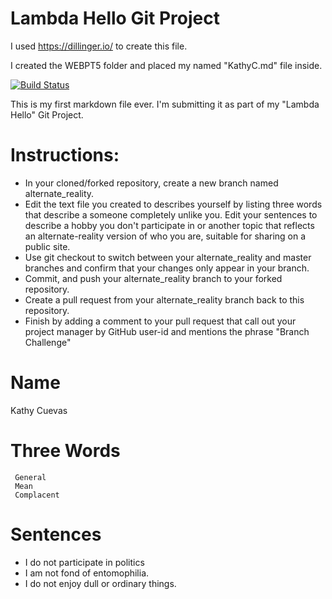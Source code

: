 # Lambda Hello Git Project

I used https://dillinger.io/ to create this file.

I created the WEBPT5 folder and placed my named "KathyC.md" file inside.

[![Build Status](https://travis-ci.org/joemccann/dillinger.svg?branch=master)](https://lambdaschool.com/)

This is my first markdown file ever. I'm submitting it as part of my
"Lambda Hello" Git Project.

# Instructions:

- In your cloned/forked repository, create a new branch named alternate_reality.
- Edit the text file you created to describes yourself by listing three words that describe a someone completely unlike you. Edit your sentences to describe a hobby you don't participate in or another topic that reflects an alternate-reality version of who you are, suitable for sharing on a public site.
- Use git checkout to switch between your alternate_reality and master branches and confirm that your changes only appear in your branch.
- Commit, and push your alternate_reality branch to your forked repository.
- Create a pull request from your alternate_reality branch back to this repository.
- Finish by adding a comment to your pull request that call out your project manager by GitHub user-id and mentions the phrase "Branch Challenge"

# Name

Kathy Cuevas

# Three Words

     General
     Mean
     Complacent

# Sentences

- I do not participate in politics
- I am not fond of entomophilia.
- I do not enjoy dull or ordinary things.

